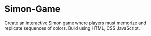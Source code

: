 # Simon-Game
Create an interactive Simon game where players must memorize and replicate sequences of colors. Build using HTML, CSS JavaScript.
